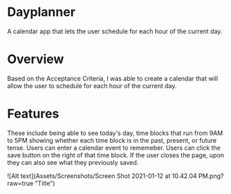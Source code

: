 # Dayplanner

A calendar app that lets the user schedule for each hour of the current day.

# Overview
Based on the Acceptance Criteria, I was able to create a calendar that will allow the user to schedule for each hour of the current day.

# Features 

These include being able to see today's day, time blocks that run from 9AM to 5PM showing whether each time block is in the past, present, or future tense. Users can enter a calendar event to rememeber. Users can click the save button on the right of that time block. If the user closes the page, upon they can also see what they previously saved.

![Alt text](Assets/Screenshots/Screen Shot 2021-01-12 at 10.42.04 PM.png?raw=true "Title")
